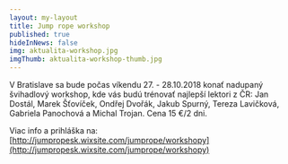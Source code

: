 ```yaml
---
layout: my-layout
title: Jump rope workshop
published: true
hideInNews: false
img: aktualita-workshop.jpg
imgThumb: aktualita-workshop-thumb.jpg
---
```


V Bratislave sa bude počas víkendu 27. - 28.10.2018 konať nadupaný švihadlový workshop, kde vás budú trénovať najlepší lektori z ČR: Jan Dostál, Marek Šťovíček, Ondřej Dvořák, Jakub Spurný, Tereza Lavičková, Gabriela Panochová a Michal Trojan. Cena 15 €/2 dni.

Viac info a prihláška na: [http://jumpropesk.wixsite.com/jumprope/workshopy](http://jumpropesk.wixsite.com/jumprope/workshopy)
<!--more-->

